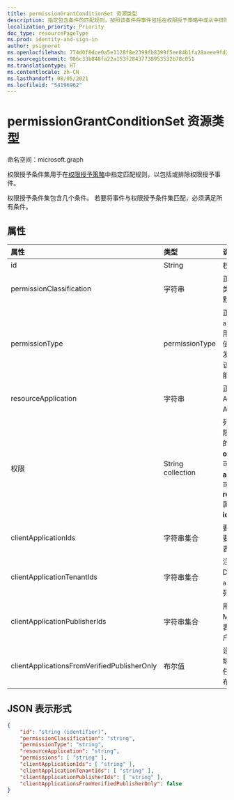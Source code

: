 ```yaml
---
title: permissionGrantConditionSet 资源类型
description: 指定包含条件的匹配规则，按照该条件将事件包括在权限授予策略中或从中排除。
localization_priority: Priority
doc_type: resourcePageType
ms.prod: identity-and-sign-in
author: psignoret
ms.openlocfilehash: 774d0f8dce0a5e1128f8e2399fb8399f5ee84b1fa28aeee9fd2a0574ae5a4100
ms.sourcegitcommit: 986c33b848fa22a153f28437738953532b78c051
ms.translationtype: HT
ms.contentlocale: zh-CN
ms.lasthandoff: 08/05/2021
ms.locfileid: "54196962"
---
```

# <a name="permissiongrantconditionset-resource-type"></a>permissionGrantConditionSet 资源类型

命名空间：microsoft.graph

权限授予条件集用于在[权限授予策略](permissiongrantpolicy.md)中指定匹配规则，以包括或排除权限授予事件。

权限授予条件集包含几个条件。 若要将事件与权限授予条件集匹配，必须满足所有条件。

## <a name="properties"></a>属性

| 属性     | 类型 |说明|
|:---------------|:--------|:----------|
| id | String | 权限授予条件集的唯一标识符。 键。 只读。 |
| permissionClassification | 字符串 | 正在授予的权限的[权限分类](delegatedpermissionclassification.md)，或 `all` 权限分类（包括未分类的权限）匹配的权限分类。 默认值为“`all`”。 |
| permissionType | permissionType | 正在授予的权限的权限类型。 可能的值：`application`，适用于应用程序权限（例如应用角色）或 `delegated`，适用于代理权限。 值 `delegatedUserConsentable` 表示未由 API 发布者配置为需要管理员同意的委派权限 - 该值可以在内置权限授予策略中使用，但不能在自定义权限授予策略中使用。 必填。 |
| resourceApplication | 字符串 | 正在为其授予权限的资源应用程序（例如 API）的 **appId**，或者与任何资源应用程序或 API 匹配的 `any`。 默认值为“`any`”。 |
| 权限 | String collection | 列表 **id** 特定权限的值，或包含要匹配所有权限`all`值的列表。 委派权限的 **id** 可以在 API 的 [**servicePrincipal**](serviceprincipal.md) 对象的 **oauth2PermissionScopes** 属性中找到。 可以在 API 的 [**servicePrincipal**](serviceprincipal.md) 对象的 **appRoles** 属性中找到应用程序权限的 **id**。 可以在 API 的 [**servicePrincipal**](serviceprincipal.md) 对象的 **resourceSpecificApplicationPermissions** 属性中找到特定于资源的应用程序权限的 **id**。 默认值为返回的 `all`。 |
| clientApplicationIds | 字符串集合 | 要匹配的客户端 **appId** 值的列表，或者包含要匹配任何客户端应用程序的 `all` 值的列表。 默认值为返回的 `all`。 |
| clientApplicationTenantIds | 字符串集合 | 注册了客户端应用程序的 Azure Active Directory 租户 ID 的列表，或者具有单值 `all` 与在任意租户中注册的客户端应用匹配的列表。 默认值为返回的 `all`。 |
| clientApplicationPublisherIds | 字符串集合 | 用于客户端应用程序的经过验证的发布者的 Microsoft 合作伙伴网络 （MPN） ID 的列表，或具有单值 `all` 以匹配任何发布者的客户端应用的列表。 默认值为返回的 `all`。 |
| clientApplicationsFromVerifiedPublisherOnly | 布尔值 | 设置为“`true`”将仅在具有已验证发布者的客户端应用程序上进行匹配。 设置为 `false` 将在任何客户端应用上进行匹配，即使未验证发布者。 默认值为“`false`”。 |

## <a name="json-representation"></a>JSON 表示形式

<!-- {
  "blockType": "resource",
  "keyProperty": "id",
  "@odata.type": "microsoft.graph.permissionGrantConditionSet"
}-->

```json
{
    "id": "string (identifier)",
    "permissionClassification": "string",
    "permissionType": "string",
    "resourceApplication": "string",
    "permissions": [ "string" ],
    "clientApplicationIds": [ "string" ],
    "clientApplicationTenantIds": [ "string" ],
    "clientApplicationPublisherIds": [ "string" ],
    "clientApplicationsFromVerifiedPublisherOnly": false
}
```
